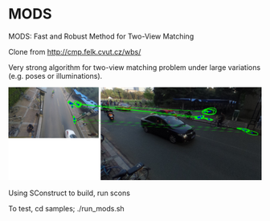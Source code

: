 MODS
======
MODS: Fast and Robust Method for Two-View Matching

Clone from http://cmp.felk.cvut.cz/wbs/

Very strong algorithm for two-view matching problem under large variations (e.g. poses or illuminations).

![image](samples/imgOut1.png)

Using SConstruct to build, run scons

To test, cd samples; ./run_mods.sh

